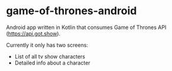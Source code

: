 # game-of-thrones-android

Android app written in Kotlin that consumes Game of Thrones API (https://api.got.show).

Currently it only has two screens:
- List of all tv show characters
- Detailed info about a character
